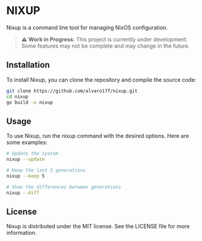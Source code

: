 # NIXUP

Nixup is a command line tool for managing NixOS configuration.

> :warning: **Work in Progress**: This project is currently under development. Some features may not be complete and may change in the future.
## Installation

To install Nixup, you can clone the repository and compile the source code:

```sh
git clone https://github.com/alvaro17f/nixup.git
cd nixup
go build -o nixup
```

## Usage
To use Nixup, run the nixup command with the desired options. Here are some examples:

```sh
# Update the system
nixup --update

# Keep the last 5 generations
nixup --keep 5

# Show the differences between generations
nixup --diff
```

## License
Nixup is distributed under the MIT license. See the LICENSE file for more information.
